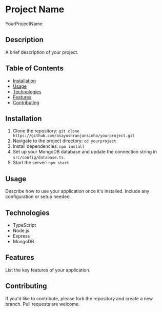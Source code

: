 # Project Name

YourProjectName

## Description

A brief description of your project.

## Table of Contents

- [Installation](#installation)
- [Usage](#usage)
- [Technologies](#technologies)
- [Features](#features)
- [Contributing](#contributing)

## Installation

1. Clone the repository: `git clone https://github.com/asayushranjansinha/yourproject.git`
2. Navigate to the project directory: `cd yourproject`
3. Install dependencies: `npm install`
4. Set up your MongoDB database and update the connection string in `src/config/database.ts`.
5. Start the server: `npm start`

## Usage

Describe how to use your application once it's installed. Include any configuration or setup needed.

## Technologies

- TypeScript
- Node.js
- Express
- MongoDB

## Features

List the key features of your application.

## Contributing

If you'd like to contribute, please fork the repository and create a new branch. Pull requests are welcome.
